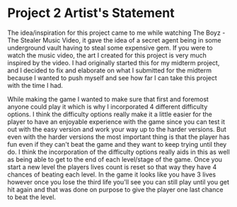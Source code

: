 # Project 2 Artist's Statement

  The idea/inspiration for this project came to me while watching The Boyz - The Stealer Music Video, it gave the idea of a secret agent being in some underground vault having to steal some expensive gem. If you were to watch the music video, the art I created for this project is very much inspired by the video. I had originally started this for my midterm project, and I decided to fix and elaborate on what I submitted for the midterm because I wanted to push myself and see how far I can take this project with the time I had.

  While making the game I wanted to make sure that first and foremost anyone could play it which is why I incorporated 4 different difficulty options. I think the difficulty options really make it a little easier for the player to have an enjoyable experience with the game since you can test it out with the easy version and work your way up to the harder versions. But even with the harder versions the most important thing is that the player has fun even if they can't beat the game and they want to keep trying until they do. I think the incorporation of the difficulty options really aids in this as well as being able to get to the end of each level/stage of the game. Once you start a new level the players lives count is reset so that way they have 4 chances of beating each level. In the game it looks like you have 3 lives however once you lose the third life you'll see you can still play until you get hit again and that was done on purpose to give the player one last chance to beat the level.
